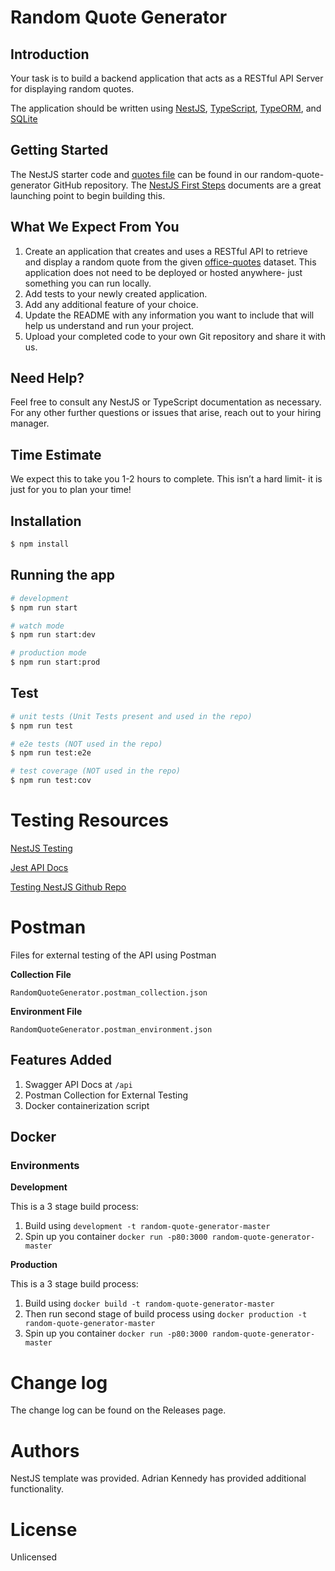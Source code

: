# Random Quote Generator

## Introduction

Your task is to build a backend application that acts as a RESTful API Server for displaying random quotes. 

The application should be written using [NestJS](https://nestjs.com/), [TypeScript](https://www.typescriptlang.org/), [TypeORM](https://typeorm.io), and [SQLite](https://www.sqlite.org)

## Getting Started

The NestJS starter code and [quotes file](https://github.com/VioletLabsInc/random-quote-generator/blob/master/src/data/office_quotes.json) can be found in our random-quote-generator GitHub repository. 
The [NestJS First Steps](https://docs.nestjs.com/first-steps) documents are a great launching point to begin building this.

## What We Expect From You
1. Create an application that creates and uses a RESTful API to retrieve and display a random quote from the given [office-quotes](https://github.com/VioletLabsInc/random-quote-generator/blob/master/src/data/office_quotes.json) dataset. This application does not need to be deployed or hosted anywhere- just something you can run locally.
2. Add tests to your newly created application.
3. Add any additional feature of your choice.
4. Update the README with any information you want to include that will help us understand and run your project.
5. Upload your completed code to your own Git repository and share it with us.

## Need Help?

Feel free to consult any NestJS or TypeScript documentation as necessary. For any other further questions or issues that arise, reach out to your hiring manager.

## Time Estimate

We expect this to take you 1-2 hours to complete. This isn’t a hard limit- it is just for you to plan your time!

## Installation

```bash
$ npm install
```

## Running the app

```bash
# development
$ npm run start

# watch mode
$ npm run start:dev

# production mode
$ npm run start:prod
```

## Test

```bash
# unit tests (Unit Tests present and used in the repo)
$ npm run test

# e2e tests (NOT used in the repo)
$ npm run test:e2e

# test coverage (NOT used in the repo)
$ npm run test:cov
```
# Testing Resources

[NestJS Testing](https://github.com/jmcdo29/testing-nestjs)

[Jest API Docs](https://jestjs.io/docs/api)

[Testing NestJS Github Repo](https://github.com/jmcdo29/testing-nestjs)

# Postman
Files for external testing of the API using Postman

**Collection File**

`RandomQuoteGenerator.postman_collection.json`

**Environment File**

`RandomQuoteGenerator.postman_environment.json`

## Features Added
1. Swagger API Docs at `/api`
2. Postman Collection for External Testing
3. Docker containerization script

## Docker

### Environments
**Development**

This is a 3 stage build process:
1. Build using `development -t random-quote-generator-master`
2. Spin up you container
`docker run -p80:3000 random-quote-generator-master`


**Production**

This is a 3 stage build process:
1. Build using `docker build -t random-quote-generator-master` 
2. Then run second stage of build process using `docker production -t random-quote-generator-master`
3. Spin up you container
`docker run -p80:3000 random-quote-generator-master`


# Change log
The change log can be found on the Releases page.

# Authors
NestJS template was provided. Adrian Kennedy has provided additional functionality. 

# License
Unlicensed
